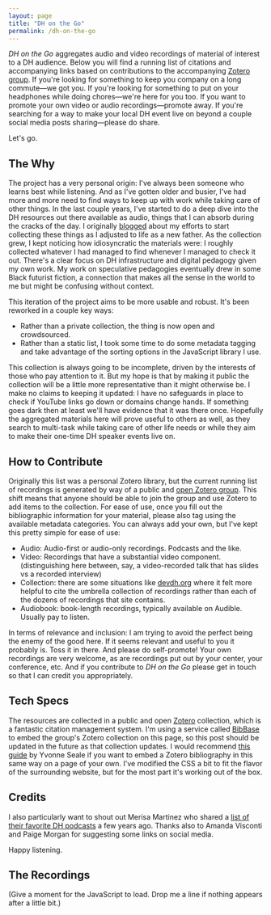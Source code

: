 ```yaml
---
layout: page
title: "DH on the Go"
permalink: /dh-on-the-go
---
```


_DH on the Go_ aggregates audio and video recordings of material of interest to a DH audience. Below you will find a running list of citations and accompanying links based on contributions to the accompanying [Zotero group](https://www.zotero.org/groups/5625243/digital_humanities_on_the_go). If you're looking for something to keep you company on a long commute—we got you. If you're looking for something to put on your headphones while doing chores—we're here for you too. If you want to promote your own video or audio recordings—promote away. If you're searching for a way to make your local DH event live on beyond a couple social media posts sharing—please do share. 

Let's go.

## The Why

The project has a very personal origin: I've always been someone who learns best while listening. And as I've gotten older and busier, I've had more and more need to find ways to keep up with work while taking care of other things. In the last couple years, I've started to do a deep dive into the DH resources out there available as audio, things that I can absorb during the cracks of the day. I originally [blogged](https://walshbr.com/blog/resources-for-the-digital-humanist-on-the-go/) about my efforts to start collecting these things as I adjusted to life as a new father. As the collection grew, I kept noticing how idiosyncratic the materials were: I roughly collected whatever I had managed to find whenever I managed to check it out. There's a clear focus on DH infrastructure and digital pedagogy given my own work. My work on speculative pedagogies eventually drew in some Black futurist fiction, a connection that makes all the sense in the world to me but might be confusing without context. 

This iteration of the project aims to be more usable and robust. It's been reworked in a couple key ways: 

* Rather than a private collection, the thing is now open and crowdsourced.
* Rather than a static list, I took some time to do some metadata tagging and take advantage of the sorting options in the JavaScript library I use.

This collection is always going to be incomplete, driven by the interests of those who pay attention to it. But my hope is that by making it public the collection will be a little more representative than it might otherwise be. I make no claims to keeping it updated: I have no safeguards in place to check if YouTube links go down or domains change hands. If something goes dark then at least we'll have evidence that it was there once. Hopefully the aggregated materials here will prove useful to others as well, as they search to multi-task while taking care of other life needs or while they aim to make their one-time DH speaker events live on. 

## How to Contribute

Originally this list was a personal Zotero library, but the current running list of recordings is generated by way of a public and [open Zotero group](https://www.zotero.org/groups/5625243/digital_humanities_on_the_go). This shift means that anyone should be able to join the group and use Zotero to add items to the collection. For ease of use, once you fill out the bibliographic information for your material, please also tag using the available metadata categories. You can always add your own, but I've kept this pretty simple for ease of use:

* Audio: Audio-first or audio-only recordings. Podcasts and the like.
* Video: Recordings that have a substantial video component. (distinguishing here between, say, a video-recorded talk that has slides vs a recorded interview)
* Collection: there are some situations like [devdh.org](devdh.org) where it felt more helpful to cite the umbrella collection of recordings rather than each of the dozens of recordings that site contains.
* Audiobook: book-length recordings, typically available on Audible. Usually pay to listen.

In terms of relevance and inclusion: I am trying to avoid the perfect being the enemy of the good here. If it seems relevant and useful to you it probably is. Toss it in there. And please do self-promote! Your own recordings are very welcome, as are recordings put out by your center, your conference, etc. And if you contribute to _DH on the Go_ please get in touch so that I can credit you appropriately.

## Tech Specs

The resources are collected in a public and open [Zotero](https://zotero.org/) collection, which is a fantastic citation management system. I'm using a service called [BibBase](https://bibbase.org/) to embed the group's Zotero collection on this page, so this post should be updated in the future as that collection updates. I would recommend [this guide](https://yvonneseale.org/blog/2016/10/23/how-to-embed-a-zotero-bibliography-in-a-web-page/) by Yvonne Seale if you want to embed a Zotero bibliography in this same way on a page of your own. I've modified the CSS a bit to fit the flavor of the surrounding website, but for the most part it's working out of the box. 

## Credits 

I also particularly want to shout out Merisa Martinez who shared a [list of their favorite DH podcasts](https://dhcommons.hypotheses.org/451) a few years ago. Thanks also to Amanda Visconti and Paige Morgan for suggesting some links on social media.

Happy listening.

## The Recordings

(Give a moment for the JavaScript to load. Drop me a line if nothing appears after a little bit.)

<script src='https://bibbase.org/show?bib=https%3A%2F%2Fbibbase.org%2Fzotero-group%2Fbmw9t%2F5625243&jsonp=1&msg=embed&theme=side&groupby=keywords&authorFirst=true&sort=author_short&folding=1&showSearch=true&nocache=1&fullnames=1'></script>
